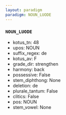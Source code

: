 ```yaml
---
layout: paradigm
paradigm: NOUN_LUODE
---
```

### ` NOUN_LUODE `


* kotus_tn: 48
* upos: NOUN
* suffix_regex: de
* kotus_av: F
* grade_dir: strengthen
* harmony: back
* possessive: False
* stem_diphthong: None
* deletion: de
* plurale_tantum: False
* clitics: False
* pos: NOUN
* stem_vowel: None
